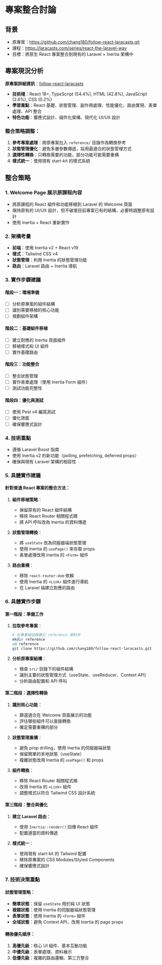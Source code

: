 # 專案整合討論

## 背景
- 原專案：https://github.com/chang180/follow-react-laracasts.git
- 課程：https://laracasts.com/series/react-the-laravel-way
- 目標：將原生 React 專案整合到現有的 Laravel + Inertia 架構中

## 專案現況分析
**原專案詳細資訊**：[follow-react-laracasts](https://github.com/chang180/follow-react-laracasts.git)
- **技術棧**：React 18+, TypeScript (54.4%), HTML (42.8%), JavaScript (2.6%), CSS (0.2%)
- **學習重點**：React 基礎、狀態管理、副作用處理、性能優化、路由實現、表單處理、API 整合
- **特色功能**：響應式設計、組件化架構、現代化 UI/UX 設計

### 整合策略調整：
1. **參考專案處理**：將原專案拉入 `reference/` 目錄作為轉換參考
2. **狀態管理優化**：避免多層參數傳遞，採用最適合的狀態管理方式
3. **選擇性轉換**：只轉換需要的功能，部分功能可能需要重構
4. **樣式統一**：使用現有 start-kit 的樣式系統

## 整合策略

### 1. Welcome Page 展示原課程內容
- 將原課程的 React 組件和功能移植到 Laravel 的 Welcome 頁面
- 保持原有的 UI/UX 設計，但不破壞目前專案已有的結構，必要時調整原有設計
- 使用 Inertia + React 重新實作

### 2. 架構考量
- **前端**：使用 Inertia v2 + React v19
- **樣式**：Tailwind CSS v4
- **狀態管理**：利用 Inertia 的狀態管理功能
- **路由**：Laravel 路由 + Inertia 導航

### 3. 實作步驟建議

#### 階段一：環境準備
- [ ] 分析原專案的組件結構
- [ ] 識別需要移植的核心功能
- [ ] 規劃組件架構

#### 階段二：基礎組件移植
- [ ] 建立對應的 Inertia 頁面組件
- [ ] 移植樣式和 UI 組件
- [ ] 實作基礎路由

#### 階段三：功能整合
- [ ] 整合狀態管理
- [ ] 實作表單處理（使用 Inertia Form 組件）
- [ ] 測試功能完整性

#### 階段四：優化與測試
- [ ] 使用 Pest v4 編寫測試
- [ ] 優化效能
- [ ] 確保響應式設計

### 4. 技術重點
- 遵循 Laravel Boost 指南
- 使用 Inertia v2 的新功能（polling, prefetching, deferred props）
- 確保與現有 Laravel 架構的相容性

### 5. 具體實作建議

#### 針對普通 React 專案的整合方法：

1. **組件移植策略**：
   - 保留原有的 React 組件結構
   - 移除 React Router 相關程式碼
   - 將 API 呼叫改為 Inertia 的資料傳遞

2. **狀態管理轉換**：
   - 將 `useState` 改為伺服器端狀態管理
   - 使用 Inertia 的 `usePage()` 來存取 props
   - 表單處理改用 Inertia 的 `<Form>` 組件

3. **路由重構**：
   - 移除 `react-router-dom` 依賴
   - 使用 Inertia 的 `<Link>` 組件進行導航
   - 在 Laravel 端建立對應的路由

### 6. 具體實作步驟

#### 第一階段：準備工作
1. **拉取參考專案**：
   ```bash
   # 在專案根目錄建立 reference 資料夾
   mkdir reference
   cd reference
   git clone https://github.com/chang180/follow-react-laracasts.git
   ```

2. **分析原專案結構**：
   - 檢查 `src/` 目錄下的組件結構
   - 識別主要的狀態管理方式（useState、useReducer、Context API）
   - 分析路由配置和 API 呼叫

#### 第二階段：選擇性轉換
1. **識別核心功能**：
   - 篩選適合在 Welcome 頁面展示的功能
   - 評估哪些組件可以直接轉換
   - 確定需要重構的部分

2. **狀態管理重構**：
   - 避免 prop drilling，使用 Inertia 的伺服器端狀態
   - 保留簡單的本地狀態（useState）
   - 複雜狀態改用 Inertia 的 `usePage()` 和 props

3. **組件轉換**：
   - 移除 React Router 相關程式碼
   - 改用 Inertia 的 `<Link>` 組件
   - 調整樣式以符合 Tailwind CSS 設計系統

#### 第三階段：整合與優化
1. **建立 Laravel 路由**：
   - 使用 `Inertia::render()` 回傳 React 組件
   - 配置適當的資料傳遞

2. **樣式統一**：
   - 使用現有 start-kit 的 Tailwind 配置
   - 移除原專案的 CSS Modules/Styled Components
   - 確保響應式設計

### 7. 技術決策重點

#### 狀態管理策略：
- **簡單狀態**：保留 `useState` 用於純 UI 狀態
- **複雜狀態**：使用 Inertia 的伺服器端狀態管理
- **表單狀態**：使用 Inertia 的 `<Form>` 組件
- **全域狀態**：避免 Context API，改用 Inertia 的 page props

#### 轉換優先順序：
1. **高優先級**：核心 UI 組件、基本互動功能
2. **中優先級**：表單處理、資料展示
3. **低優先級**：複雜的路由邏輯、第三方整合
